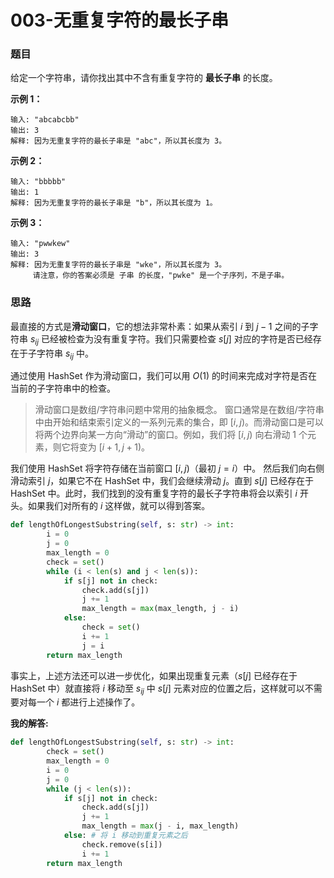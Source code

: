# 003-无重复字符的最长子串

### 题目

给定一个字符串，请你找出其中不含有重复字符的 **最长子串** 的长度。

**示例 1：**

```
输入: "abcabcbb"
输出: 3 
解释: 因为无重复字符的最长子串是 "abc"，所以其长度为 3。
```

**示例 2：**

```
输入: "bbbbb"
输出: 1
解释: 因为无重复字符的最长子串是 "b"，所以其长度为 1。
```

**示例 3：**

```
输入: "pwwkew"
输出: 3
解释: 因为无重复字符的最长子串是 "wke"，所以其长度为 3。
     请注意，你的答案必须是 子串 的长度，"pwke" 是一个子序列，不是子串。
```

### 思路

最直接的方式是**滑动窗口**，它的想法非常朴素：如果从索引 $i$ 到 $j - 1$ 之间的子字符串 $s_{ij}$ 已经被检查为没有重复字符。我们只需要检查 $s[j]$ 对应的字符是否已经存在于子字符串 $s_{ij}$ 中。

通过使用 HashSet 作为滑动窗口，我们可以用 $O(1)$ 的时间来完成对字符是否在当前的子字符串中的检查。

> 滑动窗口是数组/字符串问题中常用的抽象概念。 窗口通常是在数组/字符串中由开始和结束索引定义的一系列元素的集合，即 $[i, j)$。而滑动窗口是可以将两个边界向某一方向“滑动”的窗口。例如，我们将 $[i, j)$ 向右滑动 $1$ 个元素，则它将变为 $[i+1, j+1)$。

我们使用 HashSet 将字符存储在当前窗口 $[i, j)$（最初 $j = i$）中。 然后我们向右侧滑动索引 $j$，如果它不在 HashSet 中，我们会继续滑动 $j$。直到 $s[j]$ 已经存在于 HashSet 中。此时，我们找到的没有重复字符的最长子字符串将会以索引 $i$ 开头。如果我们对所有的 $i$ 这样做，就可以得到答案。

```python
def lengthOfLongestSubstring(self, s: str) -> int:
        i = 0
        j = 0
        max_length = 0
        check = set()
        while (i < len(s) and j < len(s)):
            if s[j] not in check:
                check.add(s[j])
                j += 1
                max_length = max(max_length, j - i)
            else:
                check = set()
                i += 1
                j = i
        return max_length
```

事实上，上述方法还可以进一步优化，如果出现重复元素（$s[j]$ 已经存在于 HashSet 中）就直接将 $i$ 移动至 $s_{ij}$ 中 $s[j]$ 元素对应的位置之后，这样就可以不需要对每一个 $i$ 都进行上述操作了。 

**我的解答:**

```python
def lengthOfLongestSubstring(self, s: str) -> int:
        check = set()
        max_length = 0
        i = 0
        j = 0
        while (j < len(s)):
            if s[j] not in check:
                check.add(s[j])
                j += 1
                max_length = max(j - i, max_length)
            else: # 将 i 移动到重复元素之后
                check.remove(s[i])
                i += 1
        return max_length
```

